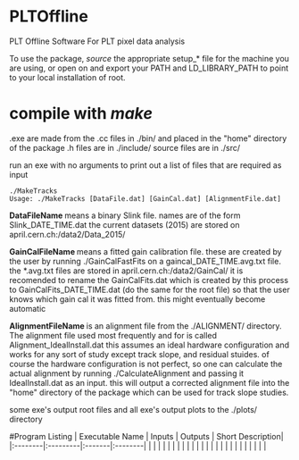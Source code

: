 # PLTOffline
PLT Offline Software
For PLT pixel data analysis

To use the package, _source_ the appropriate setup_* file for the machine you are using, or open on and export your PATH
and LD_LIBRARY_PATH to point to your local installation of root. 

# compile with _make_
.exe are made from the .cc files in ./bin/ and placed in the "home" directory of the package
.h files are in ./include/
source files are in ./src/

 run an exe with no arguments to print out a list of files that are required as input
 ```
 ./MakeTracks
 Usage: ./MakeTracks [DataFile.dat] [GainCal.dat] [AlignmentFile.dat]
 ```
<b> DataFileName </b> 
means a binary Slink file. names are of the form Slink_DATE_TIME.dat the current datasets (2015) are stored on april.cern.ch:/data2/Data_2015/

<b> GainCalFileName </b>
means a fitted gain calibration file. these are created by the user by running ./GainCalFastFits on a gaincal_DATE_TIME.avg.txt file.  the *.avg.txt files are stored in april.cern.ch:/data2/GainCal/  it is recomended to rename the GainCalFits.dat which is created by this process to GainCalFits_DATE_TIME.dat (do the same for the root file) so that the user knows which gain cal it was fitted from.  this might eventually become automatic

<b> AlignmentFileName </b>
is an alignment file from the ./ALIGNMENT/ directory.  The alignment file used most frequently and for is called Alignment_IdealInstall.dat this assumes an ideal hardware configuration and works for any sort of study except track slope, and residual stuides. of course the hardware configuration is not perfect, so one can calculate the actual alignment by running ./CalculateAlignment and passing it IdealInstall.dat as an input. this will output a corrected alignment file into the "home" directory of the package which can be used for track slope studies.
  
some exe's output root files and all exe's output plots to the ./plots/ directory

#Program Listing
| Executable Name | Inputs | Outputs | Short Description|
|:--------|:---------|:-------|:--------|
|  |   |   |   |
|  |   |   |   |
|  |   |   |   |
|  |   |   |   |
|  |   |   |   |


